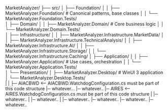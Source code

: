
MarketAnalyzer/
├── src/
│   ├── Foundation/
│   │   ├── MarketAnalyzer.Foundation/          # Canonical patterns, base classes
│   │   └── MarketAnalyzer.Foundation.Tests/    
│   ├── Domain/
│   │   ├── MarketAnalyzer.Domain/              # Core business logic
│   │   └── MarketAnalyzer.Domain.Tests/        
│   ├── Infrastructure/
│   │   ├── MarketAnalyzer.Infrastructure.MarketData/
│   │   ├── MarketAnalyzer.Infrastructure.TechnicalAnalysis/
│   │   ├── MarketAnalyzer.Infrastructure.AI/
│   │   ├── MarketAnalyzer.Infrastructure.Storage/
│   │   └── MarketAnalyzer.Infrastructure.Caching/
│   ├── Application/
│   │   ├── MarketAnalyzer.Application/         # Use cases, orchestration
│   │   └── MarketAnalyzer.Application.Tests/   
│   └── Presentation/
│       ├── MarketAnalyzer.Desktop/             # WinUI 3 application
│       └── MarketAnalyzer.Desktop.Tests/      
|
| 
├─ AIACBWD  <-- AIACBWD.WatchdogConfiguration.cs  must be part of this code structure
	|─ whatever...
	|─ whatever..
	|─ AIRES   <-- AIRES.WatchdogConfiguration.cs must be part of this code structure
	|	|─ whatever..
	|	|─ whatever..
	|	|─ whatever..
	|─ whatever..
	|─ whatever..
	|─ whatever..